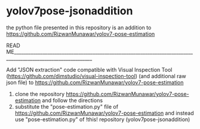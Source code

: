 # yolov7pose-jsonaddition
the python file presented in this repository is an addition to https://github.com/RizwanMunawar/yolov7-pose-estimation


READ ME_______________________________________________________________________________________________________________

Add "JSON extraction" code compatible with Visual Inspection Tool (https://github.com/dimstudio/visual-inspection-tool) (and additional raw json file) to https://github.com/RizwanMunawar/yolov7-pose-estimation

1. clone the repository https://github.com/RizwanMunawar/yolov7-pose-estimation and follow the directions
2. substitute the "pose-estimation.py" file of https://github.com/RizwanMunawar/yolov7-pose-estimation and instead use "pose-estimation.py" of !this! repository (yolov7pose-jsonaddition)

